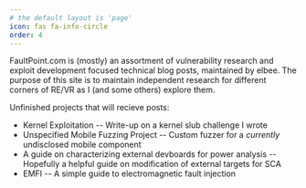 ```yaml
---
# the default layout is 'page'
icon: fas fa-info-circle
order: 4
---
```


FaultPoint.com is (mostly) an assortment of vulnerability research and exploit development focused technical blog posts, maintained by elbee. The purpose of this site is to maintain independent research for different corners of RE/VR as I (and some others) explore them.

Unfinished projects that will recieve posts:
- Kernel Exploitation
-- Write-up on a kernel slub challenge I wrote
- Unspecified Mobile Fuzzing Project
-- Custom fuzzer for a *currently* undisclosed mobile component
- A guide on characterizing external devboards for power analysis
-- Hopefully a helpful guide on modification of external targets for SCA
- EMFI
-- A simple guide to electromagnetic fault injection


